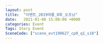 ```yaml
---
layout: post
title:  "이벤트_2019여름_0화_오프닝"
date:   2021-01-06 15:00:00 +0000
categories: Event
Tags: Story Event
SceneCode: ["scene_evt190627_cp0_q1_s10"]
---
```

